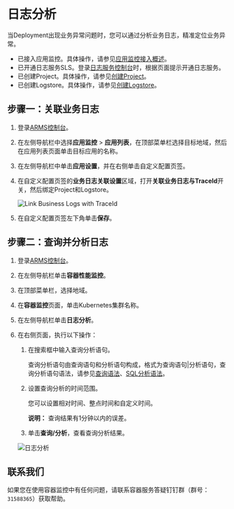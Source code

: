 # 日志分析

当Deployment出现业务异常问题时，您可以通过分析业务日志，精准定位业务异常。

-   已接入应用监控。具体操作，请参见[应用监控接入概述](/cn.zh-CN/应用监控/接入应用监控/应用监控接入概述.md)。
-   已开通日志服务SLS。登录[日志服务控制台](https://sls.console.aliyun.com)时，根据页面提示开通日志服务。
-   已创建Project。具体操作，请参见[创建Project](/cn.zh-CN/准备工作/管理Project.md)。
-   已创建Logstore。具体操作，请参见[创建Logstore](/cn.zh-CN/准备工作/管理Logstore.md)。

## 步骤一：关联业务日志

1.  登录[ARMS控制台](https://arms.console.aliyun.com/#/home)。

2.  在左侧导航栏中选择**应用监控** \> **应用列表**，在顶部菜单栏选择目标地域，然后在应用列表页面单击目标应用的名称。

3.  在左侧导航栏中单击**应用设置**，并在右侧单击自定义配置页签。

4.  在自定义配置页签的**业务日志关联设置**区域，打开**关联业务日志与TraceId**开关，然后绑定Project和Logstore。

    ![Link Business Logs with TraceId](https://static-aliyun-doc.oss-accelerate.aliyuncs.com/assets/img/zh-CN/5883330061/p164105.png)

5.  在自定义配置页签左下角单击**保存**。


## 步骤二：查询并分析日志

1.  登录[ARMS控制台](https://arms.console.aliyun.com/#/home)。

2.  在左侧导航栏单击**容器性能监控**。

3.  在顶部菜单栏，选择地域。

4.  在**容器监控**页面，单击Kubernetes集群名称。

5.  在左侧导航栏单击**日志分析**。

6.  在右侧页面，执行以下操作：

    1.  在搜索框中输入查询分析语句。

        查询分析语句由查询语句和分析语句构成，格式为查询语句\|分析语句，查询分析语句语法，请参见[查询语法](/cn.zh-CN/查询与分析/查询语法与功能/查询语法.md)、[SQL分析语法](/cn.zh-CN/查询与分析/SQL分析语法与功能/通用聚合函数.md)。

    2.  设置查询分析的时间范围。

        您可以设置相对时间、整点时间和自定义时间。

        **说明：** 查询结果有1分钟以内的误差。

    3.  单击**查询/分析**，查看查询分析结果。

    ![日志分析](https://static-aliyun-doc.oss-accelerate.aliyuncs.com/assets/img/zh-CN/1841756161/p254446.png)


## 联系我们

如果您在使用容器监控中有任何问题，请联系容器服务答疑钉钉群（群号：`31588365`）获取帮助。

